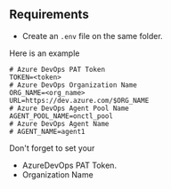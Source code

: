 ## Requirements

* Create an `.env` file on the same folder.

Here is an example
```
# Azure DevOps PAT Token
TOKEN=<token>
# Azure DevOps Organization Name
ORG_NAME=<org_name>
URL=https://dev.azure.com/$ORG_NAME
# Azure DevOps Agent Pool Name
AGENT_POOL_NAME=onctl_pool
# Azure DevOps Agent Name
# AGENT_NAME=agent1
```
Don't forget to set your 
* AzureDevOps PAT Token.
* Organization Name